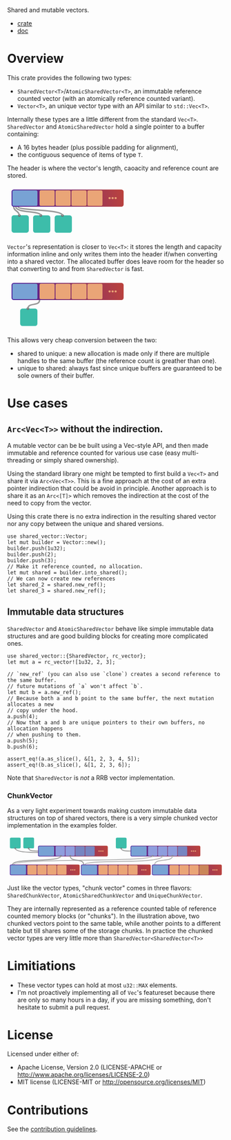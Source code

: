 Shared and mutable vectors.

- [crate](https://crates.io/crates/shared_vector)
- [doc](https://docs.rs/shared_vector)

# Overview

This crate provides the following two types:
- `SharedVector<T>`/`AtomicSharedVector<T>`, an immutable reference counted vector (with an atomically
   reference counted variant).
- `Vector<T>`, an unique vector type with an API similar to `std::Vec<T>`.

Internally these types are a little different from the standard `Vec<T>`.
`SharedVector` and `AtomicSharedVector` hold a single pointer to a buffer containing:
- A 16 bytes header (plus possible padding for alignment),
- the contiguous sequence of items of type `T`.

The header is where the vector's length, caoacity and reference count are stored.

<svg width="280" height="120" viewBox="0 0 74.08 31.75" xmlns:xlink="http://www.w3.org/1999/xlink" xmlns="http://www.w3.org/2000/svg"><defs><linearGradient id="a"><stop offset="0" stop-color="#491c9c"/><stop offset="1" stop-color="#d54b27"/></linearGradient><linearGradient xlink:href="#a" id="b" gradientUnits="userSpaceOnUse" x1="6.27" y1="34.86" x2="87.72" y2="13.24" gradientTransform="translate(-2.64 -18.48)"/></defs><rect width="10.57" height="10.66" x="2.66" y="18.48" ry="1.37" fill="#3dbdaa"/><rect width="10.57" height="10.66" x="15.88" y="18.52" ry="1.37" fill="#3dbdaa"/><rect width="10.57" height="10.66" x="29.11" y="18.52" ry="1.37" fill="#3dbdaa"/><circle cx="33.87" cy="18.56" r=".79" fill="#666"/><circle cx="7.41" cy="18.56" r=".79" fill="#666"/><circle cx="20.64" cy="18.56" r=".79" fill="#666"/><path d="M7.38 18.54c.03-2.63-3.41-2.66-3.41-5.31" fill="none" stroke="#999" stroke-width=".86" stroke-linecap="round"/><path d="M20.64 18.56c0-2.91-15.35-1.36-15.35-5.33" fill="none" stroke="#999" stroke-width=".86" stroke-linecap="round"/><path d="M33.87 18.56c0-3.97-27.26-2.68-27.26-5.33" fill="none" stroke="#999" stroke-width=".86" stroke-linecap="round"/><rect width="68.79" height="10.58" x="2.65" y="2.68" ry="1.37" fill="url(#b)"/><rect width="15.35" height="9.51" x="3.18" y="3.21" ry=".9" fill="#78a2d4"/><rect width="9.26" height="9.51" x="19.85" y="3.2" ry=".9" fill="#eaa577"/><rect width="9.26" height="9.51" x="29.64" y="3.22" ry=".9" fill="#eaa577"/><rect width="9.26" height="9.51" x="39.43" y="3.22" ry=".9" fill="#eaa577"/><rect width="9.26" height="9.51" x="49.22" y="3.21" ry=".9" fill="#eaa577"/><circle cx="62.84" cy="7.97" r=".66" fill="#eaa577"/><circle cx="64.7" cy="7.97" r=".66" fill="#eaa577"/><circle cx="66.55" cy="7.97" r=".66" fill="#eaa577"/></svg>

`Vector`'s representation is closer to `Vec<T>`: it stores the length and capacity information inline and only writes them into the header if/when converting into a shared vector. The allocated buffer does leave room for the header so that converting to and from `SharedVector` is fast.

<svg width="280" height="120" viewBox="0 0 74.08 31.75" xmlns:xlink="http://www.w3.org/1999/xlink" xmlns="http://www.w3.org/2000/svg"><defs><linearGradient id="a"><stop offset="0" stop-color="#491c9c"/><stop offset="1" stop-color="#d54b27"/></linearGradient><linearGradient xlink:href="#a" id="b" gradientUnits="userSpaceOnUse" x1="6.27" y1="34.86" x2="87.72" y2="13.24" gradientTransform="translate(-2.64 -18.48)"/></defs><rect width="10.57" height="10.66" x="7.94" y="18.45" ry="1.37" fill="#3dbdaa"/><circle cx="12.7" cy="18.48" r=".79" fill="#666"/><path d="M12.7 18.48c0-3.93 7.14-1.28 7.14-5.25" fill="none" stroke="#999" stroke-width=".86" stroke-linecap="round"/><rect width="68.79" height="10.58" x="2.65" y="2.68" ry="1.37" fill="url(#b)"/><rect width="15.35" height="9.51" x="3.18" y="3.21" ry=".9" fill="#78a2d4"/><rect width="9.26" height="9.51" x="19.85" y="3.2" ry=".9" fill="#eaa577"/><rect width="9.26" height="9.51" x="29.64" y="3.22" ry=".9" fill="#eaa577"/><rect width="9.26" height="9.51" x="39.43" y="3.22" ry=".9" fill="#eaa577"/><rect width="9.26" height="9.51" x="49.22" y="3.21" ry=".9" fill="#eaa577"/><circle cx="62.84" cy="7.97" r=".66" fill="#eaa577"/><circle cx="64.7" cy="7.97" r=".66" fill="#eaa577"/><circle cx="66.55" cy="7.97" r=".66" fill="#eaa577"/></svg>

This allows very cheap conversion between the two:
- shared to unique: a new allocation is made only if there are multiple handles to the same buffer (the reference count is greather than one).
- unique to shared: always fast since unique buffers are guaranteed to be sole owners of their buffer.

# Use cases

## `Arc<Vec<T>>` without the indirection.

A mutable vector can be be built using a Vec-style API, and then made immutable and reference counted for various use case (easy multi-threading or simply shared ownership).

Using the standard library one might be tempted to first build a `Vec<T>` and share it via `Arc<Vec<T>>`. This is a fine approach at the cost of an extra pointer indirection that could be avoid in principle. Another approach is to share it as an `Arc<[T]>` which removes the indirection at the cost of the need to copy from the vector.

Using this crate there is no extra indirection in the resulting shared vector nor any copy between the unique and shared versions.

```
use shared_vector::Vector;
let mut builder = Vector::new();
builder.push(1u32);
builder.push(2);
builder.push(3);
// Make it reference counted, no allocation.
let mut shared = builder.into_shared();
// We can now create new references
let shared_2 = shared.new_ref();
let shared_3 = shared.new_ref();
```

## Immutable data structures

`SharedVector` and `AtomicSharedVector` behave like simple immutable data structures and
are good building blocks for creating more complicated ones.

```
use shared_vector::{SharedVector, rc_vector};
let mut a = rc_vector![1u32, 2, 3];

// `new_ref` (you can also use `clone`) creates a second reference to the same buffer.
// future mutations of `a` won't affect `b`.
let mut b = a.new_ref();
// Because both a and b point to the same buffer, the next mutation allocates a new
// copy under the hood.
a.push(4);
// Now that a and b are unique pointers to their own buffers, no allocation happens
// when pushing to them.
a.push(5);
b.push(6);

assert_eq!(a.as_slice(), &[1, 2, 3, 4, 5]);
assert_eq!(b.as_slice(), &[1, 2, 3, 6]);
```

Note that `SharedVector` is *not* a RRB vector implementation.

### ChunkVector

As a very light experiment towards making custom immutable data structures on top of shared vectors, there is a very simple chunked vector implementation in the examples folder.

<svg width="810" height="160" viewBox="0 0 214.31 42.33" xmlns:xlink="http://www.w3.org/1999/xlink" xmlns="http://www.w3.org/2000/svg"><defs><linearGradient id="a"><stop offset="0" stop-color="#141b62"/><stop offset="1" stop-color="#7a2c92"/></linearGradient><linearGradient id="b"><stop offset="0" stop-color="#491c9c"/><stop offset="1" stop-color="#d54b27"/></linearGradient><linearGradient xlink:href="#a" id="d" gradientUnits="userSpaceOnUse" x1="6.27" y1="34.86" x2="87.72" y2="13.24" gradientTransform="translate(-2.64 -18.48)"/><linearGradient xlink:href="#b" id="f" gradientUnits="userSpaceOnUse" gradientTransform="translate(-2.64 -18.48)" x1="6.27" y1="34.86" x2="87.72" y2="13.24"/><linearGradient xlink:href="#b" id="e" gradientUnits="userSpaceOnUse" gradientTransform="translate(-2.64 -18.48)" x1="6.27" y1="34.86" x2="87.72" y2="13.24"/><linearGradient xlink:href="#b" id="g" gradientUnits="userSpaceOnUse" gradientTransform="translate(-3.96 -19.01)" x1="6.27" y1="34.86" x2="87.72" y2="13.24"/><linearGradient xlink:href="#a" id="c" gradientUnits="userSpaceOnUse" gradientTransform="translate(-2.64 -18.48)" x1="6.27" y1="34.86" x2="87.72" y2="13.24"/></defs><g transform="translate(22.49 7.94)"><rect width="10.57" height="10.66" x="84.67" y="-5.29" ry="1.37" fill="#3dbdaa"/><circle cx="89.96" cy="5.29" r=".79" fill="#666"/><path d="M99.22 7.94c-3.97 0-9.26 0-9.26-2.65" fill="none" stroke="#999" stroke-width=".86" stroke-linecap="round"/><g transform="translate(96.57 -.04)"><rect width="68.79" height="10.58" x="2.65" y="2.68" ry="1.37" fill="url(#c)"/><rect width="15.35" height="9.51" x="3.18" y="3.21" ry=".9" fill="#78a2d4"/><rect width="9.26" height="9.51" x="19.85" y="3.2" ry=".9" fill="#8e9ddd"/><rect width="9.26" height="9.51" x="29.64" y="3.22" ry=".9" fill="#8e9ddd"/><rect width="9.26" height="9.51" x="39.43" y="3.22" ry=".9" fill="#8e9ddd"/><rect width="9.26" height="9.51" x="49.22" y="3.21" ry=".9" fill="#7785c1"/><circle cx="62.84" cy="7.97" r=".66" fill="#eaa577"/><circle cx="64.7" cy="7.97" r=".66" fill="#eaa577"/><circle cx="66.55" cy="7.97" r=".66" fill="#eaa577"/></g><circle cx="120.91" cy="12.7" r=".79" fill="#666"/><circle cx="130.7" cy="12.7" r=".79" fill="#666"/><circle cx="140.49" cy="12.7" r=".79" fill="#666"/><path d="M54.24 21.17c0-5.3 76.46 0 76.46-8.47" fill="none" stroke="#b3b3b3" stroke-width=".86" stroke-linecap="round"/><path d="M-15.88 21.17c0-6.62 136.8-1.86 136.8-8.47" fill="none" stroke="#b3b3b3" stroke-width=".86" stroke-linecap="round"/><rect width="10.57" height="10.66" x="-6.61" y="-5.37" ry="1.37" fill="#3dbdaa"/><rect width="10.57" height="10.66" x="-19.83" y="-5.33" ry="1.37" fill="#3dbdaa"/><circle cx="-14.55" cy="5.29" r=".79" fill="#666"/><circle cx="-1.32" cy="5.29" r=".79" fill="#666"/><path d="M7.94 7.94c-3.97 0-9.26 0-9.26-2.65m9.26 3.97c-3.97 0-22.5 0-22.5-3.97" fill="none" stroke="#999" stroke-width=".86" stroke-linecap="round"/><g transform="translate(5.29 -.04)"><rect width="68.79" height="10.58" x="2.65" y="2.68" ry="1.37" fill="url(#d)"/><rect width="15.35" height="9.51" x="3.18" y="3.21" ry=".9" fill="#78a2d4"/><rect width="9.26" height="9.51" x="19.85" y="3.2" ry=".9" fill="#8e9ddd"/><rect width="9.26" height="9.51" x="29.64" y="3.22" ry=".9" fill="#8e9ddd"/><rect width="9.26" height="9.51" x="39.43" y="3.22" ry=".9" fill="#7785c1"/><rect width="9.26" height="9.51" x="49.22" y="3.21" ry=".9" fill="#7785c1"/><circle cx="62.84" cy="7.97" r=".66" fill="#eaa577"/><circle cx="64.7" cy="7.97" r=".66" fill="#eaa577"/><circle cx="66.55" cy="7.97" r=".66" fill="#eaa577"/></g><circle cx="30.43" cy="12.7" r=".79" fill="#666"/><circle cx="39.69" cy="12.7" r=".79" fill="#666"/><path d="M-17.2 21.17c0-6.62 47.63-1.86 47.63-8.47m22.49 8.47c0-6.62-13.23-1.86-13.23-8.47" fill="none" stroke="#999" stroke-width=".86" stroke-linecap="round"/><g transform="translate(47.62 18.48)"><rect width="68.79" height="10.58" x="2.65" y="2.68" ry="1.37" fill="url(#e)"/><rect width="15.35" height="9.51" x="3.18" y="3.21" ry=".9" fill="#78a2d4"/><rect width="9.26" height="9.51" x="19.85" y="3.2" ry=".9" fill="#eaa577"/><rect width="9.26" height="9.51" x="29.64" y="3.22" ry=".9" fill="#eaa577"/><rect width="9.26" height="9.51" x="39.43" y="3.22" ry=".9" fill="#eaa577"/><rect width="9.26" height="9.51" x="49.22" y="3.21" ry=".9" fill="#eaa577"/><circle cx="62.84" cy="7.97" r=".66" fill="#eaa577"/><circle cx="64.7" cy="7.97" r=".66" fill="#eaa577"/><circle cx="66.55" cy="7.97" r=".66" fill="#eaa577"/></g><g transform="translate(-22.5 18.48)"><rect width="68.79" height="10.58" x="2.65" y="2.68" ry="1.37" fill="url(#f)"/><rect width="15.35" height="9.51" x="3.18" y="3.21" ry=".9" fill="#78a2d4"/><rect width="9.26" height="9.51" x="19.85" y="3.2" ry=".9" fill="#eaa577"/><rect width="9.26" height="9.51" x="29.64" y="3.22" ry=".9" fill="#eaa577"/><rect width="9.26" height="9.51" x="39.43" y="3.22" ry=".9" fill="#eaa577"/><rect width="9.26" height="9.51" x="49.22" y="3.21" ry=".9" fill="#eaa577"/><circle cx="62.84" cy="7.97" r=".66" fill="#eaa577"/><circle cx="64.7" cy="7.97" r=".66" fill="#eaa577"/><circle cx="66.55" cy="7.97" r=".66" fill="#eaa577"/></g><path d="M123.03 21.17c0-6.62 17.46-1.86 17.46-8.47" fill="none" stroke="#b3b3b3" stroke-width=".86" stroke-linecap="round"/><g transform="translate(119.06 19.01)"><rect width="68.79" height="10.58" x="1.33" y="2.15" ry="1.37" fill="url(#g)"/><rect width="15.35" height="9.51" x="1.86" y="2.68" ry=".9" fill="#78a2d4"/><rect width="9.26" height="9.51" x="18.53" y="2.68" ry=".9" fill="#eaa577"/><rect width="9.26" height="9.51" x="28.32" y="2.69" ry=".9" fill="#eaa577"/><rect width="9.26" height="9.51" x="38.11" y="2.69" ry=".9" fill="#eaa577"/><rect width="9.26" height="9.51" x="47.89" y="2.68" ry=".9" fill="#ca8659"/><circle cx="61.52" cy="7.45" r=".66" fill="#eaa577"/><circle cx="63.37" cy="7.45" r=".66" fill="#eaa577"/><circle cx="65.23" cy="7.45" r=".66" fill="#eaa577"/></g></g></svg>

Just like the vector types, "chunk vector" comes in three flavors: `SharedChunkVector`, `AtomicSharedChunkVector` and `UniqueChunkVector`.

They are internally represented as a reference counted table of reference counted memory blocks (or "chunks"). In the illustration above, two chunked vectors point to the same table, while another points to a different table but till shares some of the storage chunks. In practice the chunked vector types are very little more than `SharedVector<SharedVector<T>>`

# Limitiations

- These vector types can hold at most `u32::MAX` elements.
- I'm not proactively implementing all of `Vec`'s featureset because there are only so many hours in a day, if you are missing something, don't hesitate to submit a pull request.

# License

Licensed under either of:

- Apache License, Version 2.0 (LICENSE-APACHE or http://www.apache.org/licenses/LICENSE-2.0)
- MIT license (LICENSE-MIT or http://opensource.org/licenses/MIT)

# Contributions

See the [contribution guidelines](https://github.com/nical/shared_vector/blob/master/CONTRIBUTING.md).
